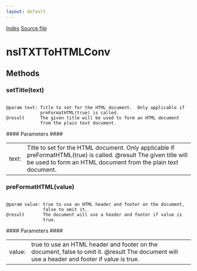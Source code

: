 ```yaml
---
layout: default
---
```

<div id='links'><a href="../index.html">Index</a>
<a href="http://dxr.mozilla.org/mozilla-central/source/netwerk/streamconv/public/nsITXTToHTMLConv.idl">Source file</a>
</div>

# nsITXTToHTMLConv #

## Methods ##

### setTitle(text) ###
<code>  
@param text: Title to set for the HTML document.  Only applicable if  
             preFormatHTML(true) is called.  
@result      The given title will be used to form an HTML document  
             from the plain text document.  
  
</code>
#### Parameters ####

<table>

<tr>
<td>text:</td>
<td>Title to set for the HTML document.  Only applicable if  
             preFormatHTML(true) is called.  
@result      The given title will be used to form an HTML document  
             from the plain text document.  
</td>
</tr>

</table>

### preFormatHTML(value) ###
<code>  
@param value: true to use an HTML header and footer on the document,  
              false to omit it.  
@result       The document will use a header and footer if value is  
              true.  
  
</code>
#### Parameters ####

<table>

<tr>
<td>value:</td>
<td>true to use an HTML header and footer on the document,  
              false to omit it.  
@result       The document will use a header and footer if value is  
              true.  
</td>
</tr>

</table>

